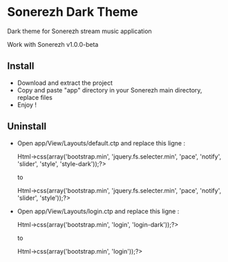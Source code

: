 Sonerezh Dark Theme
========

Dark theme for Sonerezh stream music application 

Work with Sonerezh v1.0.0-beta

Install
----------------

- Download and extract the project
- Copy and paste "app" directory in your Sonerezh main directory, replace files
- Enjoy !

Uninstall
----------------

- Open app/View/Layouts/default.ctp and replace this ligne :  
	<?= $this->Html->css(array('bootstrap.min', 'jquery.fs.selecter.min', 'pace', 'notify', 'slider', 'style', 'style-dark'));?>  
	to  
	<?= $this->Html->css(array('bootstrap.min', 'jquery.fs.selecter.min', 'pace', 'notify', 'slider', 'style'));?>  

- Open app/View/Layouts/login.ctp and replace this ligne :  
	<?= $this->Html->css(array('bootstrap.min', 'login', 'login-dark'));?>  
	to  
	<?= $this->Html->css(array('bootstrap.min', 'login'));?>  